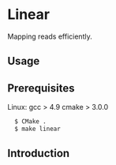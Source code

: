 # Linear
 
Mapping reads efficiently. 

## Usage

## Prerequisites
Linux:
gcc  > 4.9 
cmake > 3.0.0

```bash
  $ CMake .
  $ make linear
```

## Introduction 





